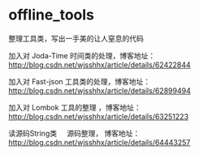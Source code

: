 # offline_tools
整理工具类，写出一手美的让人窒息的代码

加入对 Joda-Time 时间类的处理，博客地址：http://blog.csdn.net/wjsshhx/article/details/62422844    

加入对 Fast-json 工具类的处理，博客地址：http://blog.csdn.net/wjsshhx/article/details/62899494    

加入对 Lombok    工具的整理 ，博客地址：http://blog.csdn.net/wjsshhx/article/details/63251223        

读源码String类     源码整理， 博客地址：http://blog.csdn.net/wjsshhx/article/details/64443257
